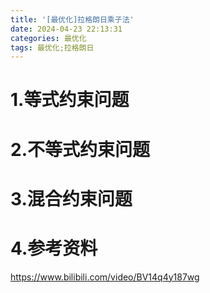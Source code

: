 ```yaml
---
title: '[最优化]拉格朗日乘子法'
date: 2024-04-23 22:13:31
categories: 最优化
tags: 最优化;拉格朗日
---
```


# 1.等式约束问题





# 2.不等式约束问题





# 3.混合约束问题





# 4.参考资料

https://www.bilibili.com/video/BV14q4y187wg


